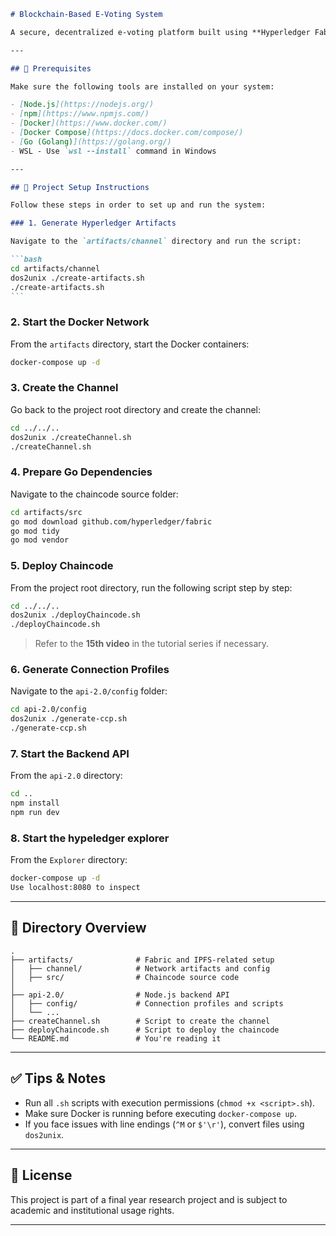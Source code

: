 ````markdown
# Blockchain-Based E-Voting System

A secure, decentralized e-voting platform built using **Hyperledger Fabric**, **IPFS**, and **Node.js**.

---

## 🧰 Prerequisites

Make sure the following tools are installed on your system:

- [Node.js](https://nodejs.org/)
- [npm](https://www.npmjs.com/)
- [Docker](https://www.docker.com/)
- [Docker Compose](https://docs.docker.com/compose/)
- [Go (Golang)](https://golang.org/)
- WSL - Use `wsl --install` command in Windows

---

## 🚀 Project Setup Instructions

Follow these steps in order to set up and run the system:

### 1. Generate Hyperledger Artifacts

Navigate to the `artifacts/channel` directory and run the script:

```bash
cd artifacts/channel
dos2unix ./create-artifacts.sh
./create-artifacts.sh
```
````

### 2. Start the Docker Network

From the `artifacts` directory, start the Docker containers:

```bash
docker-compose up -d
```

### 3. Create the Channel

Go back to the project root directory and create the channel:

```bash
cd ../../..
dos2unix ./createChannel.sh
./createChannel.sh
```

### 4. Prepare Go Dependencies

Navigate to the chaincode source folder:

```bash
cd artifacts/src
go mod download github.com/hyperledger/fabric
go mod tidy
go mod vendor
```

### 5. Deploy Chaincode

From the project root directory, run the following script step by step:

```bash
cd ../../..
dos2unix ./deployChaincode.sh
./deployChaincode.sh
```

> Refer to the **15th video** in the tutorial series if necessary.

### 6. Generate Connection Profiles

Navigate to the `api-2.0/config` folder:

```bash
cd api-2.0/config
dos2unix ./generate-ccp.sh
./generate-ccp.sh
```

### 7. Start the Backend API

From the `api-2.0` directory:

```bash
cd ..
npm install
npm run dev
```

### 8. Start the hypeledger explorer

From the `Explorer` directory:

```bash
docker-compose up -d
Use localhost:8080 to inspect
```

---

## 📁 Directory Overview

```text
.
├── artifacts/              # Fabric and IPFS-related setup
│   ├── channel/            # Network artifacts and config
│   ├── src/                # Chaincode source code
│
├── api-2.0/                # Node.js backend API
│   ├── config/             # Connection profiles and scripts
│   └── ...
├── createChannel.sh        # Script to create the channel
├── deployChaincode.sh      # Script to deploy the chaincode
└── README.md               # You're reading it
```

---

## ✅ Tips & Notes

- Run all `.sh` scripts with execution permissions (`chmod +x <script>.sh`).
- Make sure Docker is running before executing `docker-compose up`.
- If you face issues with line endings (`^M` or `$'\r'`), convert files using `dos2unix`.

---

## 📜 License

This project is part of a final year research project and is subject to academic and institutional usage rights.


----
